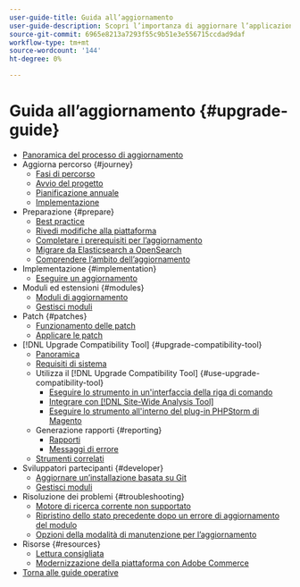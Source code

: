 ```yaml
---
user-guide-title: Guida all’aggiornamento
user-guide-description: Scopri l’importanza di aggiornare l’applicazione Adobe Commerce e come pianificare ed eseguire correttamente un aggiornamento.
source-git-commit: 6965e8213a7293f55c9b51e3e556715ccdad9daf
workflow-type: tm+mt
source-wordcount: '144'
ht-degree: 0%

---
```



# Guida all’aggiornamento {#upgrade-guide}

- [Panoramica del processo di aggiornamento](overview.md)
- Aggiorna percorso {#journey}
   - [Fasi di percorso](journey/phases.md)
   - [Avvio del progetto](journey/project-launch.md)
   - [Pianificazione annuale](journey/annual-planning.md)
   - [Implementazione](journey/implementation.md)
- Preparazione {#prepare}
   - [Best practice](prepare/best-practices.md)
   - [Rivedi modifiche alla piattaforma](prepare/platform-changes.md)
   - [Completare i prerequisiti per l’aggiornamento](prepare/prerequisites.md)
   - [Migrare da Elasticsearch a OpenSearch](prepare/opensearch-migration.md)
   - [Comprendere l’ambito dell’aggiornamento](prepare/scope.md)
- Implementazione {#implementation}
   - [Eseguire un aggiornamento](implementation/perform-upgrade.md)
- Moduli ed estensioni {#modules}
   - [Moduli di aggiornamento](modules/upgrade.md)
   - [Gestisci moduli](modules/manage.md)
- Patch {#patches}
   - [Funzionamento delle patch](patches/overview.md)
   - [Applicare le patch](patches/apply.md)
- [!DNL Upgrade Compatibility Tool] {#upgrade-compatibility-tool}
   - [Panoramica](upgrade-compatibility-tool/overview.md)
   - [Requisiti di sistema](upgrade-compatibility-tool/prerequisites.md)
   - Utilizza il [!DNL Upgrade Compatibility Tool] {#use-upgrade-compatibility-tool}
      - [Eseguire lo strumento in un&#39;interfaccia della riga di comando](upgrade-compatibility-tool/run.md)
      - [Integrare con [!DNL Site-Wide Analysis Tool]](upgrade-compatibility-tool/integrate-analysis-tool.md)
      - [Eseguire lo strumento all&#39;interno del plug-in PHPStorm di Magento](upgrade-compatibility-tool/run-configuration-phpstorm-plugin.md)
   - Generazione rapporti {#reporting}
      - [Rapporti](upgrade-compatibility-tool/reports.md)
      - [Messaggi di errore](upgrade-compatibility-tool/error-messages.md)
   - [Strumenti correlati](upgrade-compatibility-tool/related-tools.md)
- Sviluppatori partecipanti {#developer}
   - [Aggiornare un’installazione basata su Git](developer/git-installs.md)
   - [Gestisci moduli](developer/manage-modules.md)
- Risoluzione dei problemi {#troubleshooting}
   - [Motore di ricerca corrente non supportato](troubleshooting/search-engine-not-supported.md)
   - [Ripristino dello stato precedente dopo un errore di aggiornamento del modulo](troubleshooting/roll-back-after-update-failure.md)
   - [Opzioni della modalità di manutenzione per l’aggiornamento](troubleshooting/maintenance-mode-options.md)
- Risorse {#resources}
   - [Lettura consigliata](resources/recommended-reading.md)
   - [Modernizzazione della piattaforma con Adobe Commerce](resources/recommended-upgrade-paths.md)
- [Torna alle guide operative](https://experienceleague.adobe.com/docs/commerce-operations/operational-guides/home.html)
